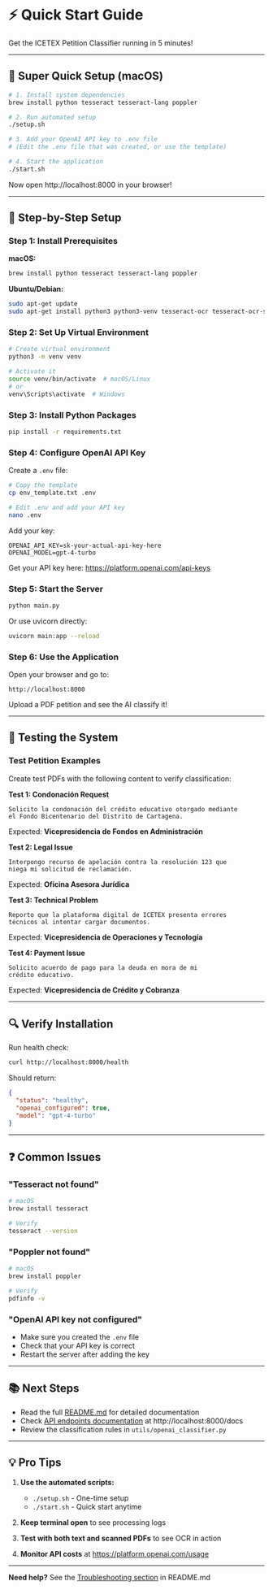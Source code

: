 # ⚡ Quick Start Guide

Get the ICETEX Petition Classifier running in 5 minutes!

---

## 🚀 Super Quick Setup (macOS)

```bash
# 1. Install system dependencies
brew install python tesseract tesseract-lang poppler

# 2. Run automated setup
./setup.sh

# 3. Add your OpenAI API key to .env file
# (Edit the .env file that was created, or use the template)

# 4. Start the application
./start.sh
```

Now open http://localhost:8000 in your browser!

---

## 📝 Step-by-Step Setup

### Step 1: Install Prerequisites

**macOS:**
```bash
brew install python tesseract tesseract-lang poppler
```

**Ubuntu/Debian:**
```bash
sudo apt-get update
sudo apt-get install python3 python3-venv tesseract-ocr tesseract-ocr-spa poppler-utils
```

### Step 2: Set Up Virtual Environment

```bash
# Create virtual environment
python3 -m venv venv

# Activate it
source venv/bin/activate  # macOS/Linux
# or
venv\Scripts\activate  # Windows
```

### Step 3: Install Python Packages

```bash
pip install -r requirements.txt
```

### Step 4: Configure OpenAI API Key

Create a `.env` file:

```bash
# Copy the template
cp env_template.txt .env

# Edit .env and add your API key
nano .env
```

Add your key:
```
OPENAI_API_KEY=sk-your-actual-api-key-here
OPENAI_MODEL=gpt-4-turbo
```

Get your API key here: https://platform.openai.com/api-keys

### Step 5: Start the Server

```bash
python main.py
```

Or use uvicorn directly:
```bash
uvicorn main:app --reload
```

### Step 6: Use the Application

Open your browser and go to:
```
http://localhost:8000
```

Upload a PDF petition and see the AI classify it!

---

## 🎯 Testing the System

### Test Petition Examples

Create test PDFs with the following content to verify classification:

**Test 1: Condonación Request**
```
Solicito la condonación del crédito educativo otorgado mediante 
el Fondo Bicentenario del Distrito de Cartagena.
```
Expected: **Vicepresidencia de Fondos en Administración**

**Test 2: Legal Issue**
```
Interpongo recurso de apelación contra la resolución 123 que 
niega mi solicitud de reclamación.
```
Expected: **Oficina Asesora Jurídica**

**Test 3: Technical Problem**
```
Reporto que la plataforma digital de ICETEX presenta errores 
técnicos al intentar cargar documentos.
```
Expected: **Vicepresidencia de Operaciones y Tecnología**

**Test 4: Payment Issue**
```
Solicito acuerdo de pago para la deuda en mora de mi 
crédito educativo.
```
Expected: **Vicepresidencia de Crédito y Cobranza**

---

## 🔍 Verify Installation

Run health check:
```bash
curl http://localhost:8000/health
```

Should return:
```json
{
  "status": "healthy",
  "openai_configured": true,
  "model": "gpt-4-turbo"
}
```

---

## ❓ Common Issues

### "Tesseract not found"
```bash
# macOS
brew install tesseract

# Verify
tesseract --version
```

### "Poppler not found"
```bash
# macOS
brew install poppler

# Verify
pdfinfo -v
```

### "OpenAI API key not configured"
- Make sure you created the `.env` file
- Check that your API key is correct
- Restart the server after adding the key

---

## 📚 Next Steps

- Read the full [README.md](README.md) for detailed documentation
- Check [API endpoints documentation](#) at http://localhost:8000/docs
- Review the classification rules in `utils/openai_classifier.py`

---

## 💡 Pro Tips

1. **Use the automated scripts:**
   - `./setup.sh` - One-time setup
   - `./start.sh` - Quick start anytime

2. **Keep terminal open** to see processing logs

3. **Test with both text and scanned PDFs** to see OCR in action

4. **Monitor API costs** at https://platform.openai.com/usage

---

**Need help?** See the [Troubleshooting section](README.md#-troubleshooting) in README.md

